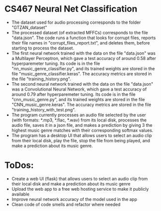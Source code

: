# CS467 Neural Net Classification
 
* The dataset used for audio processing corresponds to the folder "GTZAN_dataset"
* The processed dataset (of extracted MFFCs) corresponds to the file "data.json". The code runs a function that looks for corrupt files, reports their file names in "corrupt_files_report.txt", and deletes them, before starting to process the dataset. 
* The first neural network trained with the data on the file "data.json" was a Multilayer Perceptron, which gave a test accuracy of around 0.58 after hyperparemeter tuning. Its code is in the file "nn_music_genre_classifier.py", and its trained weights are stored in the file "music_genre_classifier.keras". The accuracy metrics are stored in the file "training_history.png".
* The second neural network trained with the data on the file "data.json" was a Convolutional Neural Network, which gave a test accuracy of around 0.79 after hyperparemeter tuning. Its code is in the file "cnn_music_genre.py", and its trained weights are stored in the file "CNN_music_genre.keras". The accuracy metrics are stored in the file "training_history_with_test.png".
* The program currently processes an audio file selected by the user (with formats: *.mp3, *.flac, *.wav) from its local disk, processes the audio file, saves it in a json file, and makes a prediction by giving 3 the highest music genre matches with their corresponding softmax values. 
* The program has a desktop UI that allows users to select an audio clip from their local disk, play the file, stop the file from being played, and make a prediction about its music genre.

# ToDos:
* Create a web UI (flask) that allows users to select an audio clip from their local disk and make a prediction about its music genre
* Upload the web app to a free web hosting service to make it publicly available 
* Improve neural network accuracy of the model used in the app 
* Clean code of code smells and refactor where needed
